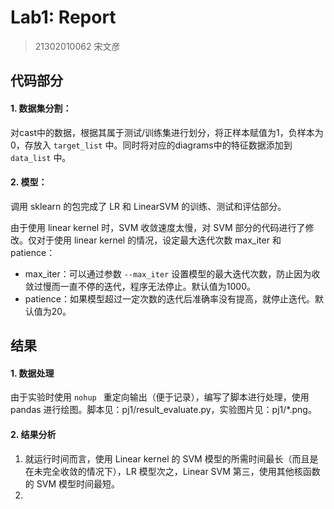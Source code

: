 # Lab1: Report

> 21302010062 宋文彦

## 代码部分

#### 1. 数据集分割：

对cast中的数据，根据其属于测试/训练集进行划分，将正样本赋值为1，负样本为0，存放入 `target_list` 中。同时将对应的diagrams中的特征数据添加到 `data_list` 中。

#### 2. 模型：

调用 sklearn 的包完成了 LR 和 LinearSVM 的训练、测试和评估部分。

由于使用 linear kernel 时，SVM 收敛速度太慢，对 SVM 部分的代码进行了修改。仅对于使用 linear kernel 的情况，设定最大迭代次数 max_iter 和 patience：

- max_iter：可以通过参数 `--max_iter` 设置模型的最大迭代次数，防止因为收敛过慢而一直不停的迭代，程序无法停止。默认值为1000。
- patience：如果模型超过一定次数的迭代后准确率没有提高，就停止迭代。默认值为20。

## 结果

#### 1. 数据处理

由于实验时使用 `nohup ` 重定向输出（便于记录），编写了脚本进行处理，使用 pandas 进行绘图。脚本见：pj1/result_evaluate.py，实验图片见：pj1/*.png。

#### 2. 结果分析

1. 就运行时间而言，使用 Linear kernel 的 SVM 模型的所需时间最长（而且是在未完全收敛的情况下），LR 模型次之，Linear SVM 第三，使用其他核函数的 SVM 模型时间最短。
2. 